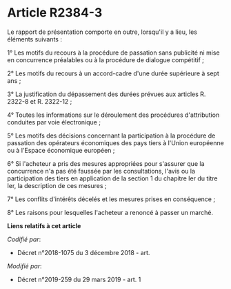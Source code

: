 # Article R2384-3

Le rapport de présentation comporte en outre, lorsqu'il y a lieu, les éléments suivants :

1° Les motifs du recours à la procédure de passation sans publicité ni mise en concurrence préalables ou à la procédure de
dialogue compétitif ;

2° Les motifs du recours à un accord-cadre d'une durée supérieure à sept ans ;

3° La justification du dépassement des durées prévues aux articles R. 2322-8 et R. 2322-12 ;

4° Toutes les informations sur le déroulement des procédures d'attribution conduites par voie électronique ;

5° Les motifs des décisions concernant la participation à la procédure de passation des opérateurs économiques des pays tiers
à l'Union européenne ou à l'Espace économique européen ;

6° Si l'acheteur a pris des mesures appropriées pour s'assurer que la concurrence n'a pas été faussée par les consultations,
l'avis ou la participation des tiers en application de la section 1 du chapitre Ier du titre Ier, la description de ces
mesures ;

7° Les conflits d'intérêts décelés et les mesures prises en conséquence ;

8° Les raisons pour lesquelles l'acheteur a renoncé à passer un marché.

**Liens relatifs à cet article**

_Codifié par_:

  - Décret n°2018-1075 du 3 décembre 2018 - art.

_Modifié par_:

  - Décret n°2019-259 du 29 mars 2019 - art. 1
